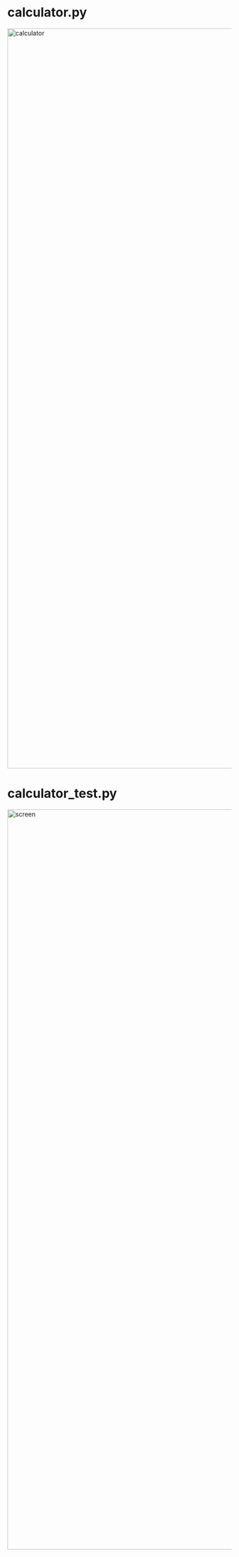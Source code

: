 # calculator.py
<img width="1661" alt="calculator" src="https://user-images.githubusercontent.com/103245090/162415003-fc1e959b-253f-42eb-ac47-27552729cb31.png">


# calculator_test.py
<img width="1661" alt="screen" src="https://user-images.githubusercontent.com/103245090/162414597-c4f484c2-4199-48f5-b8c8-476f03a3c1e4.png">
